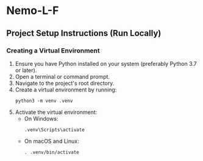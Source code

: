 # Nemo-L-F

## Project Setup Instructions (Run Locally)

### Creating a Virtual Environment
1. Ensure you have Python installed on your system (preferably Python 3.7 or later).
2. Open a terminal or command prompt.
3. Navigate to the project's root directory.
4. Create a virtual environment by running:
   ```
   python3 -m venv .venv
   ```
5. Activate the virtual environment:
   * On Windows:
     ```
     .venv\Scripts\activate
     ```
   * On macOS and Linux:
     ```
     . .venv/bin/activate
     ```
